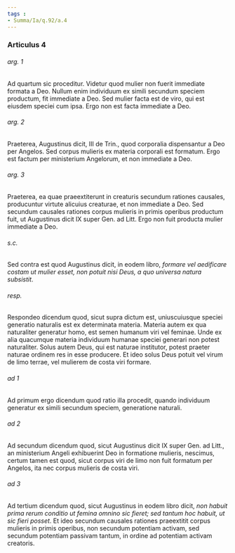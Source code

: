 ```yaml
---
tags : 
- Summa/Ia/q.92/a.4
---
```


### Articulus 4

###### arg. 1
Ad quartum sic proceditur. Videtur quod mulier non fuerit immediate formata a Deo. Nullum enim individuum ex simili secundum speciem productum, fit immediate a Deo. Sed mulier facta est de viro, qui est eiusdem speciei cum ipsa. Ergo non est facta immediate a Deo.

###### arg. 2
Praeterea, Augustinus dicit, III de Trin., quod corporalia dispensantur a Deo per Angelos. Sed corpus mulieris ex materia corporali est formatum. Ergo est factum per ministerium Angelorum, et non immediate a Deo.

###### arg. 3
Praeterea, ea quae praeextiterunt in creaturis secundum rationes causales, producuntur virtute alicuius creaturae, et non immediate a Deo. Sed secundum causales rationes corpus mulieris in primis operibus productum fuit, ut Augustinus dicit IX super Gen. ad Litt. Ergo non fuit producta mulier immediate a Deo.

###### s.c.
Sed contra est quod Augustinus dicit, in eodem libro, *formare vel aedificare costam ut mulier esset, non potuit nisi Deus, a quo universa natura subsistit*.

###### resp.
Respondeo dicendum quod, sicut supra dictum est, uniuscuiusque speciei generatio naturalis est ex determinata materia. Materia autem ex qua naturaliter generatur homo, est semen humanum viri vel feminae. Unde ex alia quacumque materia individuum humanae speciei generari non potest naturaliter. Solus autem Deus, qui est naturae institutor, potest praeter naturae ordinem res in esse producere. Et ideo solus Deus potuit vel virum de limo terrae, vel mulierem de costa viri formare.

###### ad 1
Ad primum ergo dicendum quod ratio illa procedit, quando individuum generatur ex simili secundum speciem, generatione naturali.

###### ad 2
Ad secundum dicendum quod, sicut Augustinus dicit IX super Gen. ad Litt., an ministerium Angeli exhibuerint Deo in formatione mulieris, nescimus, certum tamen est quod, sicut corpus viri de limo non fuit formatum per Angelos, ita nec corpus mulieris de costa viri.

###### ad 3
Ad tertium dicendum quod, sicut Augustinus in eodem libro dicit, *non habuit prima rerum conditio ut femina omnino sic fieret; sed tantum hoc habuit, ut sic fieri posset*. Et ideo secundum causales rationes praeextitit corpus mulieris in primis operibus, non secundum potentiam activam, sed secundum potentiam passivam tantum, in ordine ad potentiam activam creatoris.

